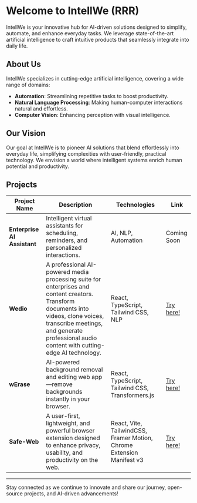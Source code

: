 # Welcome to IntellWe (RRR)

IntellWe is your innovative hub for AI-driven solutions designed to simplify, automate, and enhance everyday tasks. We leverage state-of-the-art artificial intelligence to craft intuitive products that seamlessly integrate into daily life.

## About Us

IntellWe specializes in cutting-edge artificial intelligence, covering a wide range of domains:

- **Automation**: Streamlining repetitive tasks to boost productivity.
- **Natural Language Processing**: Making human-computer interactions natural and effortless.
- **Computer Vision**: Enhancing perception with visual intelligence.

## Our Vision

Our goal at IntellWe is to pioneer AI solutions that blend effortlessly into everyday life, simplifying complexities with user-friendly, practical technology. We envision a world where intelligent systems enrich human potential and productivity.

## Projects

| Project Name                   | Description                                                                          | Technologies                                                      | Link                                       |
|--------------------------------|--------------------------------------------------------------------------------------|-------------------------------------------------------------------|--------------------------------------------|
| **Enterprise AI Assistant**    | Intelligent virtual assistants for scheduling, reminders, and personalized interactions. | AI, NLP, Automation                                               | Coming Soon                                |
| **Wedio**                      | A professional AI-powered media processing suite for enterprises and content creators. Transform documents into videos, clone voices, transcribe meetings, and generate professional audio content with cutting-edge AI technology. | React, TypeScript, Tailwind CSS, NLP                              | [Try here!](https://wedio.intellwe.com/)   |
| **wErase**                     | AI-powered background removal and editing web app—remove backgrounds instantly in your browser. | React, TypeScript, Tailwind CSS, Transformers.js                  | [Try here!](https://werase.intellwe.com/)  |
| **Safe-Web**                   | A user-first, lightweight, and powerful browser extension designed to enhance privacy, usability, and productivity on the web. | React, Vite, TailwindCSS, Framer Motion, Chrome Extension Manifest v3 | [Try here!](https://safeweb.intellwe.com) |

---

Stay connected as we continue to innovate and share our journey, open-source projects, and AI-driven advancements!
